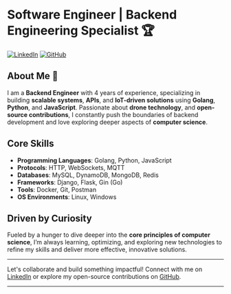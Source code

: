 # Software Engineer | Backend Engineering Specialist 🏆

[![LinkedIn](https://img.shields.io/badge/LinkedIn-Connect-blue)](https://www.linkedin.com/in/kunal-duran) 
[![GitHub](https://img.shields.io/badge/GitHub-Follow-brightgreen)](https://github.com/KunalDuran)

## About Me 👋

I am a **Backend Engineer** with 4 years of experience, specializing in building **scalable systems**, **APIs**, and **IoT-driven solutions** using **Golang**, **Python**, and **JavaScript**. Passionate about **drone technology**, and **open-source contributions**, I constantly push the boundaries of backend development and love exploring deeper aspects of **computer science**.

## Core Skills

- **Programming Languages**: Golang, Python, JavaScript
- **Protocols**: HTTP, WebSockets, MQTT
- **Databases**: MySQL, DynamoDB, MongoDB, Redis
- **Frameworks**: Django, Flask, Gin (Go)
- **Tools**: Docker, Git, Postman
- **OS Environments**: Linux, Windows

## Driven by Curiosity

Fueled by a hunger to dive deeper into the **core principles of computer science**, I’m always learning, optimizing, and exploring new technologies to refine my skills and deliver more effective, innovative solutions.

---

Let's collaborate and build something impactful! Connect with me on [LinkedIn](https://www.linkedin.com/in/kunal-duran) or explore my open-source contributions on [GitHub](https://github.com/KunalDuran).

---
